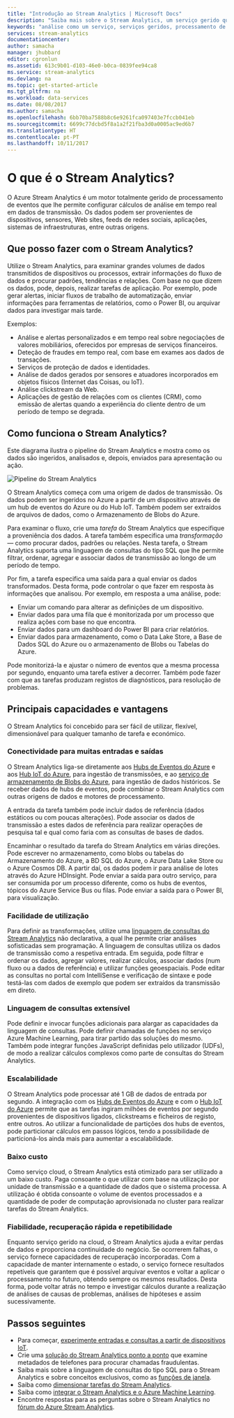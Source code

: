 ```yaml
---
title: "Introdução ao Stream Analytics | Microsoft Docs"
description: "Saiba mais sobre o Stream Analytics, um serviço gerido que o ajuda a analisar os dados de transmissão a partir da Internet de Coisas (IoT) em tempo real."
keywords: "análise como um serviço, serviços geridos, processamento de fluxo, stream analytics, o que é o stream analytics"
services: stream-analytics
documentationcenter: 
author: samacha
manager: jhubbard
editor: cgronlun
ms.assetid: 613c9b01-d103-46e0-b0ca-0839fee94ca8
ms.service: stream-analytics
ms.devlang: na
ms.topic: get-started-article
ms.tgt_pltfrm: na
ms.workload: data-services
ms.date: 08/08/2017
ms.author: samacha
ms.openlocfilehash: 6bb70ba7588b8c6e9261fca097403e7fccb041eb
ms.sourcegitcommit: 6699c77dcbd5f8a1a2f21fba3d0a0005ac9ed6b7
ms.translationtype: HT
ms.contentlocale: pt-PT
ms.lasthandoff: 10/11/2017
---
```

# <a name="what-is-stream-analytics"></a>O que é o Stream Analytics?

O Azure Stream Analytics é um motor totalmente gerido de processamento de eventos que lhe permite configurar cálculos de análise em tempo real em dados de transmissão. Os dados podem ser provenientes de dispositivos, sensores, Web sites, feeds de redes sociais, aplicações, sistemas de infraestruturas, entre outras origens. 

## <a name="what-can-i-do-with-stream-analytics"></a>Que posso fazer com o Stream Analytics?

Utilize o Stream Analytics, para examinar grandes volumes de dados transmitidos de dispositivos ou processos, extrair informações do fluxo de dados e procurar padrões, tendências e relações. Com base no que dizem os dados, pode, depois, realizar tarefas de aplicação. Por exemplo, pode gerar alertas, iniciar fluxos de trabalho de automatização, enviar informações para ferramentas de relatórios, como o Power BI, ou arquivar dados para investigar mais tarde. 

Exemplos:

* Análise e alertas personalizados e em tempo real sobre negociações de valores mobiliários, oferecidos por empresas de serviços financeiros.
* Deteção de fraudes em tempo real, com base em exames aos dados de transações. 
* Serviços de proteção de dados e identidades.
* Análise de dados gerados por sensores e atuadores incorporados em objetos físicos (Internet das Coisas, ou IoT).
* Análise clickstream da Web.
* Aplicações de gestão de relações com os clientes (CRM), como emissão de alertas quando a experiência do cliente dentro de um período de tempo se degrada.

## <a name="how-does-stream-analytics-work"></a>Como funciona o Stream Analytics?

Este diagrama ilustra o pipeline do Stream Analytics e mostra como os dados são ingeridos, analisados e, depois, enviados para apresentação ou ação. 

![Pipeline do Stream Analytics](./media/stream-analytics-introduction/stream_analytics_intro_pipeline.png)

O Stream Analytics começa com uma origem de dados de transmissão. Os dados podem ser ingeridos no Azure a partir de um dispositivo através de um hub de eventos do Azure ou do Hub IoT. Também podem ser extraídos de arquivos de dados, como o Armazenamento de Blobs do Azure. 

Para examinar o fluxo, crie uma *tarefa* do Stream Analytics que especifique a proveniência dos dados. A tarefa também especifica uma *transformação* &mdash; como procurar dados, padrões ou relações. Nesta tarefa, o Stream Analytics suporta uma linguagem de consultas do tipo SQL que lhe permite filtrar, ordenar, agregar e associar dados de transmissão ao longo de um período de tempo.

Por fim, a tarefa especifica uma saída para a qual enviar os dados transformados. Desta forma, pode controlar o que fazer em resposta às informações que analisou. Por exemplo, em resposta a uma análise, pode:

* Enviar um comando para alterar as definições de um dispositivo. 
* Enviar dados para uma fila que é monitorizada por um processo que realiza ações com base no que encontra. 
* Enviar dados para um dashboard do Power BI para criar relatórios.
* Enviar dados para armazenamento, como o Data Lake Store, a Base de Dados SQL do Azure ou o armazenamento de Blobs ou Tabelas do Azure.

Pode monitorizá-la e ajustar o número de eventos que a mesma processa por segundo, enquanto uma tarefa estiver a decorrer. Também pode fazer com que as tarefas produzam registos de diagnósticos, para resolução de problemas.

## <a name="key-capabilities-and-benefits"></a>Principais capacidades e vantagens

O Stream Analytics foi concebido para ser fácil de utilizar, flexível, dimensionável para qualquer tamanho de tarefa e económico.

### <a name="connectivity-to-many-inputs-and-outputs"></a>Conectividade para muitas entradas e saídas

O Stream Analytics liga-se diretamente aos [Hubs de Eventos do Azure](https://azure.microsoft.com/services/event-hubs/) e aos [Hub IoT do Azure](https://azure.microsoft.com/services/iot-hub/), para ingestão de transmissões, e ao [serviço de armazenamento de Blobs do Azure](https://docs.microsoft.com/azure/storage/storage-introduction#blob-storage-accounts), para ingestão de dados históricos. Se receber dados de hubs de eventos, pode combinar o Stream Analytics com outras origens de dados e motores de processamento.

A entrada da tarefa também pode incluir dados de referência (dados estáticos ou com poucas alterações). Pode associar os dados de transmissão a estes dados de referência para realizar operações de pesquisa tal e qual como faria com as consultas de bases de dados.

Encaminhar o resultado da tarefa do Stream Analytics em várias direções. Pode escrever no armazenamento, como blobs ou tabelas do Armazenamento do Azure, a BD SQL do Azure, o Azure Data Lake Store ou o Azure Cosmos DB. A partir daí, os dados podem ir para análise de lotes através do Azure HDInsight. Pode enviar a saída para outro serviço, para ser consumida por um processo diferente, como os hubs de eventos, tópicos do Azure Service Bus ou filas. Pode enviar a saída para o Power BI, para visualização.

### <a name="ease-of-use"></a>Facilidade de utilização

Para definir as transformações, utilize uma [linguagem de consultas do Stream Analytics](https://msdn.microsoft.com/library/azure/dn834998.aspx) não declarativa, a qual lhe permite criar análises sofisticadas sem programação. A linguagem de consultas utiliza os dados de transmissão como a respetiva entrada. Em seguida, pode filtrar e ordenar os dados, agregar valores, realizar cálculos, associar dados (num fluxo ou a dados de referência) e utilizar funções geoespaciais. Pode editar as consultas no portal com IntelliSense e verificação de sintaxe e pode testá-las com dados de exemplo que podem ser extraídos da transmissão em direto.

### <a name="extensible-query-language"></a>Linguagem de consultas extensível

Pode definir e invocar funções adicionais para alargar as capacidades da linguagem de consultas. Pode definir chamadas de funções no serviço Azure Machine Learning, para tirar partido das soluções do mesmo. Também pode integrar funções JavaScript definidas pelo utilizador (UDFs), de modo a realizar cálculos complexos como parte de consultas do Stream Analytics.

### <a name="scalability"></a>Escalabilidade

O Stream Analytics pode processar até 1 GB de dados de entrada por segundo. A integração com os [Hubs de Eventos do Azure](https://azure.microsoft.com/services/event-hubs/) e com o [Hub IoT do Azure](https://azure.microsoft.com/services/iot-hub/) permite que as tarefas ingiram milhões de eventos por segundo provenientes de dispositivos ligados, clickstreams e ficheiros de registo, entre outros. Ao utilizar a funcionalidade de partições dos hubs de eventos, pode particionar cálculos em passos lógicos, tendo a possibilidade de particioná-los ainda mais para aumentar a escalabilidade.

### <a name="low-cost"></a>Baixo custo

Como serviço cloud, o Stream Analytics está otimizado para ser utilizado a um baixo custo. Paga consoante o que utilizar com base na utilização por unidade de transmissão e a quantidade de dados que o sistema processa. A utilização é obtida consoante o volume de eventos processados e a quantidade de poder de computação aprovisionada no cluster para realizar tarefas do Stream Analytics.

### <a name="reliability-quick-recovery-and-repeatability"></a>Fiabilidade, recuperação rápida e repetibilidade

Enquanto serviço gerido na cloud, o Stream Analytics ajuda a evitar perdas de dados e proporciona continuidade do negócio. Se ocorrerem falhas, o serviço fornece capacidades de recuperação incorporadas. Com a capacidade de manter internamente o estado, o serviço fornece resultados repetíveis que garantem que é possível arquivar eventos e voltar a aplicar o processamento no futuro, obtendo sempre os mesmos resultados. Desta forma, pode voltar atrás no tempo e investigar cálculos durante a realização de análises de causas de problemas, análises de hipóteses e assim sucessivamente.

## <a name="next-steps"></a>Passos seguintes

* Para começar, [experimente entradas e consultas a partir de dispositivos IoT](stream-analytics-get-started-with-azure-stream-analytics-to-process-data-from-iot-devices.md).
* Crie uma [solução do Stream Analytics ponto a ponto](stream-analytics-real-time-fraud-detection.md) que examine metadados de telefones para procurar chamadas fraudulentas.
* Saiba mais sobre a linguagem de consultas do tipo SQL para o Stream Analytics e sobre conceitos exclusivos, como as [funções de janela](stream-analytics-window-functions.md).
* Saiba como [dimensionar tarefas do Stream Analytics](stream-analytics-scale-jobs.md). 
* Saiba como [integrar o Stream Analytics e o Azure Machine Learning](stream-analytics-machine-learning-integration-tutorial.md).
* Encontre respostas para as perguntas sobre o Stream Analytics no [fórum do Azure Stream Analytics](https://social.msdn.microsoft.com/Forums/en-US/home?forum=AzureStreamAnalytics).

